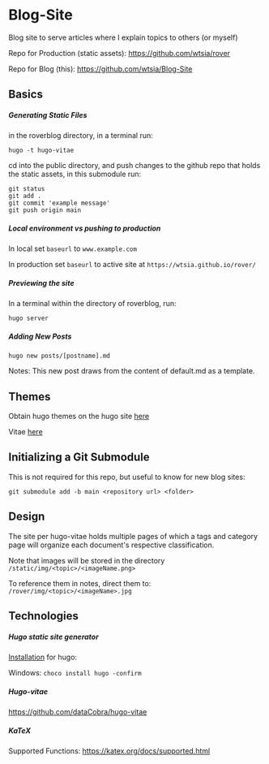 # Blog-Site
Blog site to serve articles where I explain topics to others (or myself)

Repo for Production (static assets):
https://github.com/wtsia/rover

Repo for Blog (this):
https://github.com/wtsia/Blog-Site

## Basics
##### Generating Static Files
in the roverblog directory, in a terminal run:

`hugo -t hugo-vitae`

cd into the public directory, and push changes to the github repo that holds the static assets, in this submodule run:

```
git status
git add .
git commit 'example message'
git push origin main
```
##### Local environment vs pushing to production
In local set `baseurl` to `www.example.com`

In production set `baseurl` to active site at `https://wtsia.github.io/rover/`

##### Previewing the site 
In a terminal within the directory of roverblog, run:

`hugo server`

##### Adding New Posts
`hugo new posts/[postname].md`

Notes: This new post draws from the content of default.md as a template.

## Themes
Obtain hugo themes on the hugo site [here](https://themes.gohugo.io/)

Vitae [here](https://themes.gohugo.io/themes/hugo-vitae/)

## Initializing a Git Submodule
This is not required for this repo, but useful to know for new blog sites:

``
git submodule add -b main <repository url> <folder>
``
## Design
The site per hugo-vitae holds multiple pages of which a tags and category page will organize each document's respective classification.

Note that images will be stored in the directory `/static/img/<topic>/<imageName.png>`

To reference them in notes, direct them to:
`/rover/img/<topic>/<imageName>.jpg`

## Technologies
##### Hugo static site generator

[Installation](https://gohugo.io/getting-started/installing/) for hugo:

Windows:
`choco install hugo -confirm`

##### Hugo-vitae
https://github.com/dataCobra/hugo-vitae

##### KaTeX
Supported Functions: https://katex.org/docs/supported.html